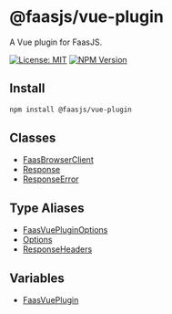 # @faasjs/vue-plugin

A Vue plugin for FaasJS.

[![License: MIT](https://img.shields.io/npm/l/@faasjs/vue-plugin.svg)](https://github.com/faasjs/faasjs/blob/main/packages/faasjs/vue-plugin/LICENSE)
[![NPM Version](https://img.shields.io/npm/v/@faasjs/vue-plugin.svg)](https://www.npmjs.com/package/@faasjs/vue-plugin)

## Install

```sh
npm install @faasjs/vue-plugin
```

## Classes

- [FaasBrowserClient](classes/FaasBrowserClient.md)
- [Response](classes/Response.md)
- [ResponseError](classes/ResponseError.md)

## Type Aliases

- [FaasVuePluginOptions](type-aliases/FaasVuePluginOptions.md)
- [Options](type-aliases/Options.md)
- [ResponseHeaders](type-aliases/ResponseHeaders.md)

## Variables

- [FaasVuePlugin](variables/FaasVuePlugin.md)
